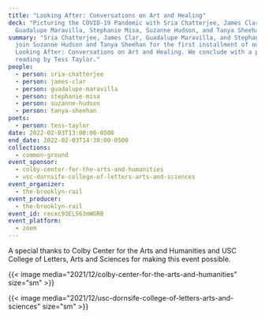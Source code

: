 ```yaml
---
title: "Looking After: Conversations on Art and Healing"
deck: "Picturing the COVID-19 Pandemic with Sria Chatterjee, James Clar,
  Guadalupe Maravilla, Stephanie Misa, Suzanne Hudson, and Tanya Sheehan "
summary: "Sria Chatterjee, James Clar, Guadalupe Maravilla, and Stephanie Misa
  join Suzanne Hudson and Tanya Sheehan for the first installment of our series
  Looking After: Conversations on Art and Healing. We conclude with a poetry
  reading by Tess Taylor."
people:
  - person: sria-chatterjee
  - person: james-clar
  - person: guadalupe-maravilla
  - person: stephanie-misa
  - person: suzanne-hudson
  - person: tanya-sheehan
poets:
  - person: tess-taylor
date: 2022-02-03T13:00:00-0500
end_date: 2022-02-03T14:30:00-0500
collections:
  - common-ground
event_sponsor:
  - colby-center-for-the-arts-and-humanities
  - usc-dornsife-college-of-letters-arts-and-sciences
event_organizer:
  - the-brooklyn-rail
event_producer:
  - the-brooklyn-rail
event_id: recxc93EL563mWGRB
event_platform:
  - zoom
---
```

A special thanks to Colby Center for the Arts and Humanities and USC College of Letters, Arts and Sciences for making this event possible. 

{{< image media="2021/12/colby-center-for-the-arts-and-humanities" size="sm" >}}

{{< image media="2021/12/usc-dornsife-college-of-letters-arts-and-sciences" size="sm" >}}